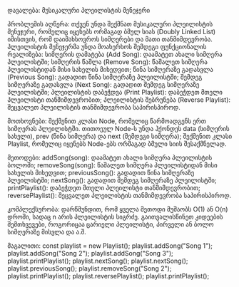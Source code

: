 <!-- Double linked list -->

დავალება: მუსიკალური პლეილისტის მენეჯერი

პრობლემის აღწერა:
თქვენ უნდა შექმნათ მუსიკალური პლეილისტის მენეჯერი, რომელიც იყენებს ორმაგად ბმულ სიას (Doubly Linked List) იმისთვის, რომ დაიმახსოვროს სიმღერები და მათი თანმიმდევრობა. პლეილისტის მენეჯერმა უნდა მოახერხოს შემდეგი ფუნქციონალის რეალიზება:
სიმღერის დამატება (Add Song): დაამატეთ ახალი სიმღერა პლეილისტში;
სიმღერის წაშლა (Remove Song): წაშალეთ სიმღერა პლეილისტიდან მისი სახელის მიხედვით;
წინა სიმღერაზე გადასვლა (Previous Song): გადადით წინა სიმღერაზე პლეილისტში;
შემდეგ სიმღერაზე გადასვლა (Next Song): გადადით შემდეგ სიმღერაზე პლეილისტში;
პლეილისტის დაბეჭდვა (Print Playlist): დაბეჭდეთ მთელი პლეილისტი თანმიმდევრობით;
პლეილისტის შებრუნება (Reverse Playlist): შეცვალეთ პლეილისტის თანმიმდევრობა საპირისპიროდ.

მოთხოვნები:
შექმენით კლასი Node, რომელიც წარმოადგენს ერთ სიმღერას პლეილისტში. თითოეულ Node-ს უნდა ჰქონდეს data (სიმღერის სახელი), prev (წინა სიმღერა) და next (შემდეგი სიმღერა);
შექმენით კლასი Playlist, რომელიც იყენებს Node-ებს ორმაგად ბმული სიის შესაქმნელად.

მეთოდები:
addSong(song): დაამატეთ ახალი სიმღერა პლეილისტის ბოლოში;
removeSong(song): წაშალეთ სიმღერა პლეილისტიდან მისი სახელის მიხედვით;
previousSong(): გადადით წინა სიმღერაზე პლეილისტში;
nextSong(): გადადით შემდეგ სიმღერაზე პლეილისტში;
printPlaylist(): დაბეჭდეთ მთელი პლეილისტი თანმიმდევრობით;
reversePlaylist(): შეცვალეთ პლეილისტის თანმიმდევრობა საპირისპიროდ.

კომპლექსურობა:
დარწმუნდით, რომ ყველა მეთოდი მუშაობს O(1) ან O(n) დროში, სადაც n არის პლეილისტის სიგრძე.
გაითვალისწინეთ კიდეების შემთხვევები, როგორიცაა ცარიელი პლეილისტი, პირველი ან ბოლო სიმღერაზე მისვლა და ა.შ.

მაგალითი:
const playlist = new Playlist();
playlist.addSong("Song 1");
playlist.addSong("Song 2");
playlist.addSong("Song 3");
playlist.printPlaylist(); <!-- "Song 1 -> Song 2 -> Song 3" -->
playlist.nextSong(); <!-- გადადის "Song 2"-ზე -->
playlist.nextSong(); <!-- გადადის "Song 3"-ზე -->
playlist.previousSong(); <!-- დაბრუნდება "Song 2"-ზე -->
playlist.removeSong("Song 2");
playlist.printPlaylist(); <!-- "Song 1 -> Song 3" -->
playlist.reversePlaylist();
playlist.printPlaylist(); <!-- "Song 3 -> Song 1" -->
